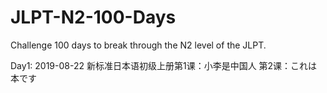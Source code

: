 # JLPT-N2-100-Days
Challenge 100 days to break through the N2 level of the JLPT.

Day1: 2019-08-22
      新标准日本语初级上册第1课：小李是中国人
                       第2课：これは本です
      
 
